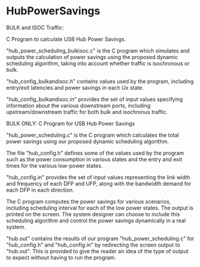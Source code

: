 # HubPowerSavings

BULK and ISOC Traffic:

C Program to calculate USB Hub Power Savings.

"hub_power_scheduling_bulkisoc.c" is the C program which simulates and outputs the calculation of power savings using the proposed dynamic scheduling algorithm, taking into account whether traffic is isochronous or bulk.

"hub_config_bulkandisoc.h" contains values used by the program, including entry/exit latencies and power savings in each Ux state.

"hub_config_bulkandisoc.in" provides the set of input values specifying information about the various downstream ports, including upstream/downstream traffic for both bulk and isochronus traffic.


BULK ONLY:
C Program for USB Hub Power Savings

"hub_power_scheduling.c" is the C program which calculates the total power savings using our proposed dynamic scheduling algorithm.

The file "hub_config.h" defines some of the values used by the program such as the power consumption in various states and the entry and exit times for the various low-power states.

"hub_config.in" provides the set of input values representing the link width and frequency of each DFP and UFP, along with the bandwidth demand for each DFP in each direction. 

The C program computes the power savings for various scenarios, including scheduling interval for each of the low power states. The output is printed on the screen. The system designer can choose to include this scheduling algorithm and control the power savings dynamically in a real system. 

"hub.out" contains the results of our program "hub_power_scheduling.c" for "hub_config.h" and "hub_config.in" by redirecting the screen output to "hub.out". This is provided to give the reader an idea of the type of output to expect without having to run the program.
